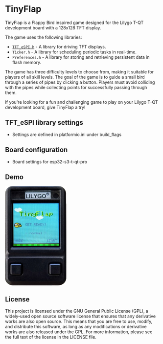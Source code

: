 # TinyFlap

TinyFlap is a Flappy Bird inspired game designed for the Lilygo T-QT development board with a 128x128 TFT display. 

The game uses the following libraries:

- [`TFT_eSPI.h`](https://github.com/Bodmer/TFT_eSPI) - A library for driving TFT displays.
- `Ticker.h` - A library for scheduling periodic tasks in real-time.
- `Preferences.h` - A library for storing and retrieving persistent data in flash memory.

The game has three difficulty levels to choose from, making it suitable for players of all skill levels. The goal of the game is to guide a small bird through a series of pipes by clicking a button. Players must avoid colliding with the pipes while collecting points for successfully passing through them.

If you're looking for a fun and challenging game to play on your Lilygo T-QT development board, give TinyFlap a try!

## TFT_eSPI library settings

- Settings are defined in platformio.ini under build_flags

## Board configuration

- Board settings for esp32-s3-t-qt-pro

## Demo

![demo](https://github.com/soelvberg/TinyFlap/blob/main/demo.png)

## License

This project is licensed under the GNU General Public License (GPL), a widely-used open source software license that ensures that any derivative works are also open source. This means that you are free to use, modify, and distribute this software, as long as any modifications or derivative works are also released under the GPL. For more information, please see the full text of the license in the LICENSE file.
